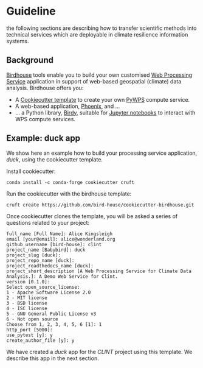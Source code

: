 # Guideline

the following sections are describing how to transfer scientific methods into technical services which are deployable in climate resilience information systems.

## Background
[Birdhouse](http://bird-house.github.io/) tools enable you to build your
own customised [Web Processing Service](http://opengeospatial.org/standards/wps)
application in support of web-based geospatial (climate) data analysis.
Birdhouse offers you:

* A [Cookiecutter template](https://github.com/bird-house/cookiecutter-birdhouse) to create your own [PyWPS](http://pywps.org/) compute service.
* A web-based application, [Phoenix](https://github.com/bird-house/pyramid-phoenix), and ...
* ... a Python library, [Birdy](https://github.com/bird-house/birdy), suitable for [Jupyter notebooks](https://jupyter.org/) to interact with WPS compute services.

## Example: duck app

We show here an example how to build your processing service application, *duck*, using the cookiecutter template.

Install cookiecutter:
```
conda install -c conda-forge cookiecutter cruft
```

Run the cookiecutter with the birdhouse template:
```
cruft create https://github.com/bird-house/cookiecutter-birdhouse.git
```

Once cookiecutter clones the template, you will be asked a series of questions related to your project:
```console
full_name [Full Name]: Alice Kingsleigh
email [your@email]: alice@wonderland.org
github_username [bird-house]: clint
project_name [Babybird]: duck
project_slug [duck]:
project_repo_name [duck]:
project_readthedocs_name [duck]:
project_short_description [A Web Processing Service for Climate Data Analysis.]: A Demo Web Service for Clint.
version [0.1.0]:
Select open_source_license:
1 - Apache Software License 2.0
2 - MIT license
3 - BSD license
4 - ISC license
5 - GNU General Public License v3
6 - Not open source
Choose from 1, 2, 3, 4, 5, 6 [1]: 1
http_port [5000]:
use_pytest [y]: y
create_author_file [y]: y
```

We have created a *duck* app for the *CLINT* project using this template.
We describe this app in the next section.

